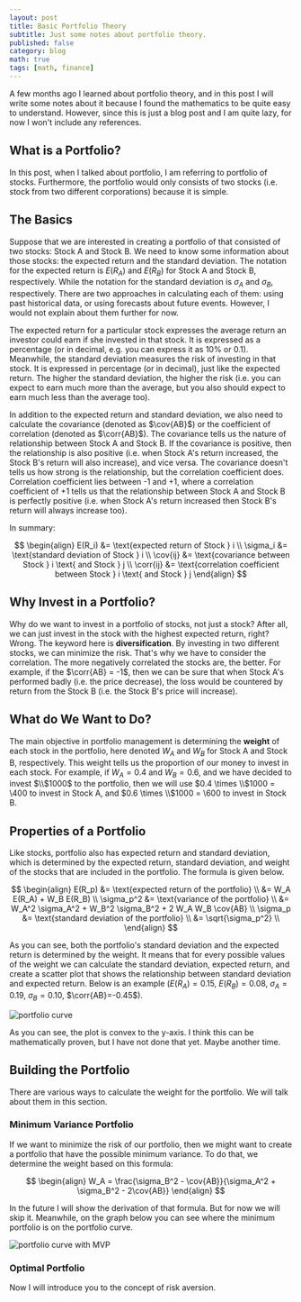 ```yaml
---
layout: post
title: Basic Portfolio Theory
subtitle: Just some notes about portfolio theory.
published: false
category: blog
math: true
tags: [math, finance]
---
```


A few months ago I learned about portfolio theory, and in this post I will write
some notes about it because I found the mathematics to be quite easy to
understand. However, since this is just a blog post and I am quite lazy, for now
I won't include any references.

## What is a Portfolio?

In this post, when I talked about portfolio, I am referring to portfolio of
stocks. Furthermore, the portfolio would only consists of two stocks (i.e. stock
from two different corporations) because it is simple.

## The Basics

Suppose that we are interested in creating a portfolio of that consisted of two
stocks: Stock A and Stock B. We need to know some information about those
stocks: the expected return and the standard deviation. The notation for the
expected return is $E(R_A)$ and $E(R_B)$ for Stock A and Stock B, respectively.
While the notation for the standard deviation is $\sigma_A$ and $\sigma_B$,
respectively. There are two approaches in calculating each of them: using past
historical data, or using forecasts about future events. However, I would not
explain about them further for now.

The expected return for a particular stock expresses the average return an
investor could earn if she invested in that stock. It is expressed as a
percentage (or in decimal, e.g. you can express it as 10% or 0.1). Meanwhile,
the standard deviation measures the risk of investing in that stock. It is
expressed in percentage (or in decimal), just like the expected return. The
higher the standard deviation, the higher the risk (i.e. you can expect to earn
much more than the average, but you also should expect to earn much less than
the average too).

<div hidden>
<!-- useful macros for MathJax -->
$\newcommand{\cov}[1]{\text{COV} _ {#1}}$
$\newcommand{\corr}[1]{\rho _ {#1}}$
</div>

In addition to the expected return and standard deviation, we also need to
calculate the covariance (denoted as $\cov{AB}$) or the coefficient of
correlation (denoted as $\corr{AB}$). The covariance tells us the nature of
relationship between Stock A and Stock B. If the covariance is positive, then
the relationship is also positive (i.e. when Stock A's return increased, the
Stock B's return will also increase), and vice versa. The covariance doesn't
tells us how strong is the relationship, but the correlation coefficient does.
Correlation coefficient lies between -1 and +1, where a correlation coefficient
of +1 tells us that the relationship between Stock A and Stock B is perfectly
positive (i.e. when Stock A's return increased then Stock B's return will always
increase too).

In summary:

$$
\begin{align}
E(R_i) &= \text{expected return of Stock } i \\
\sigma_i &= \text{standard deviation of Stock } i \\
\cov{ij} &= \text{covariance between Stock } i \text{ and Stock } j \\
\corr{ij} &= \text{correlation coefficient between Stock } i \text{ and Stock } j
\end{align}
$$

## Why Invest in a Portfolio?

Why do we want to invest in a portfolio of stocks, not just a stock? After all,
we can just invest in the stock with the highest expected return, right? Wrong.
The keyword here is **diversification**. By investing in two different stocks,
we can minimize the risk. That's why we have to consider the correlation. The
more negatively correlated the stocks are, the better. For example, if the
$\corr{AB} = -1$, then we can be sure that when Stock A's performed badly (i.e.
the price decrease), the loss would be countered by return from the Stock B
(i.e. the Stock B's price will increase).

## What do We Want to Do?

The main objective in portfolio management is determining the **weight** of each
stock in the portfolio, here denoted $W_A$ and $W_B$ for Stock A and Stock B,
respectively. This weight tells us the proportion of our money to invest in each
stock. For example, if $W_A = 0.4$ and $W_B = 0.6$, and we have decided to
invest $\\$1000$ to the portfolio, then we will use $0.4 \times \\$1000 = \\$400$
to invest in Stock A, and $0.6 \times \\$1000 = \\$600$ to invest in Stock B.

## Properties of a Portfolio

Like stocks, portfolio also has expected return and standard deviation, which is
determined by the expected return, standard deviation, and weight of the stocks
that are included in the portfolio. The formula is given below.

$$
\begin{align}
E(R_p) &= \text{expected return of the portfolio} \\
       &= W_A E(R_A) + W_B E(R_B) \\
\sigma_p^2 &= \text{variance of the portfolio} \\
           &= W_A^2 \sigma_A^2 + W_B^2 \sigma_B^2 + 2 W_A W_B \cov{AB} \\
\sigma_p &= \text{standard deviation of the portfolio} \\
         &= \sqrt{\sigma_p^2} \\
\end{align}
$$

As you can see, both the portfolio's standard deviation and the expected return
is determined by the weight. It means that for every possible values of the
weight we can calculate the standard deviation, expected return, and create a
scatter plot that shows the relationship between standard deviation and expected
return. Below is an example ($E(R_A)=0.15$, $E(R_B)=0.08$, $\sigma_A=0.19$,
$\sigma_B=0.10$, $\corr{AB}=-0.45$).

![portfolio curve]({{site.baseurl}}/img/2018-04-15-basic-portfolio-math/00.png)

As you can see, the plot is convex to the y-axis. I think this can be
mathematically proven, but I have not done that yet. Maybe another time.

## Building the Portfolio

There are various ways to calculate the weight for the portfolio. We will talk
about them in this section.

### Minimum Variance Portfolio

If we want to minimize the risk of our portfolio, then we might want to create a
portfolio that have the possible minimum variance. To do that, we determine the
weight based on this formula:

$$
\begin{align}
W_A = \frac{\sigma_B^2 - \cov{AB}}{\sigma_A^2 + \sigma_B^2 - 2\cov{AB}}
\end{align}
$$

In the future I will show the derivation of that formula. But for now we will
skip it. Meanwhile, on the graph below you can see where the minimum portfolio
is on the portfolio curve.

![portfolio curve with MVP]({{site.baseurl}}/img/2018-04-15-basic-portfolio-math/01.png)

### Optimal Portfolio

Now I will introduce you to the concept of risk aversion.

